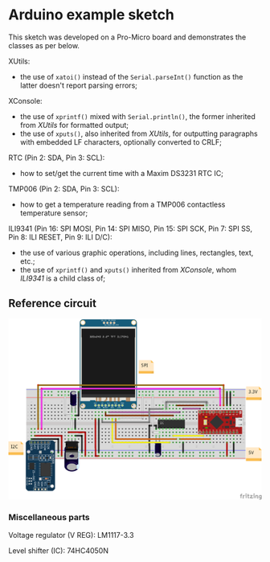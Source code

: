 # Arduino example sketch

This sketch was developed on a Pro-Micro board and demonstrates the classes as per below.

XUtils:
- the use of `xatoi()` instead of the `Serial.parseInt()` function as the latter doesn't report parsing errors;
  
XConsole:
- the use of `xprintf()` mixed with `Serial.println()`, the former inherited from *XUtils* for formatted output;
- the use of `xputs()`, also inherited from *XUtils*, for outputting paragraphs with embedded LF characters, optionally converted to CRLF;

RTC (Pin 2: SDA, Pin 3: SCL):
- how to set/get the current time with a Maxim DS3231 RTC IC;

TMP006 (Pin 2: SDA, Pin 3: SCL):
- how to get a temperature reading from a TMP006 contactless temperature sensor;

ILI9341 (Pin 16: SPI MOSI, Pin 14: SPI MISO, Pin 15: SPI SCK, Pin 7: SPI SS, Pin 8: ILI RESET, Pin 9: ILI D/C):
- the use of various graphic operations, including lines, rectangles, text, etc.;
- the use of `xprintf()` and `xputs()` inherited from *XConsole*, whom *ILI9341* is a child class of;

## Reference circuit

![Reference circuit](console_bb.png)

### Miscellaneous parts

Voltage regulator (V REG): LM1117-3.3

Level shifter (IC): 74HC4050N
